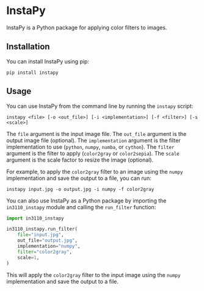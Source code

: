 # InstaPy

InstaPy is a Python package for applying color filters to images.

## Installation

You can install InstaPy using pip:

```
pip install instapy
```

## Usage

You can use InstaPy from the command line by running the `instapy` script:

```
instapy <file> [-o <out_file>] [-i <implementation>] [-f <filter>] [-s <scale>]
```

The `file` argument is the input image file. The `out_file` argument is the output image file (optional). The `implementation` argument is the filter implementation to use (`python`, `numpy`, `numba`, or `cython`). The `filter` argument is the filter to apply (`color2gray` or `color2sepia`). The `scale` argument is the scale factor to resize the image (optional).

For example, to apply the `color2gray` filter to an image using the `numpy` implementation and save the output to a file, you can run:

```
instapy input.jpg -o output.jpg -i numpy -f color2gray
```

You can also use InstaPy as a Python package by importing the `in3110_instapy` module and calling the `run_filter` function:

```python
import in3110_instapy

in3110_instapy.run_filter(
    file="input.jpg",
    out_file="output.jpg",
    implementation="numpy",
    filter="color2gray",
    scale=1,
)
```

This will apply the `color2gray` filter to the input image using the `numpy` implementation and save the output to a file.